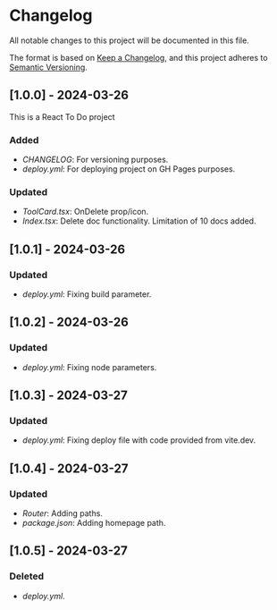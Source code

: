 # Changelog

All notable changes to this project will be documented in this file.

The format is based on [Keep a Changelog](https://keepachangelog.com), and this
project adheres to [Semantic Versioning](https://semver.org).

## [1.0.0] - 2024-03-26

This is a React To Do project

### Added
- *CHANGELOG*: For versioning purposes.
- *deploy.yml*: For deploying project on GH Pages purposes.

### Updated
- *ToolCard.tsx*: OnDelete prop/icon.
- *Index.tsx*: Delete doc functionality. Limitation of 10 docs added. 

## [1.0.1] - 2024-03-26

### Updated
- *deploy.yml*: Fixing build parameter.

## [1.0.2] - 2024-03-26

### Updated
- *deploy.yml*: Fixing node parameters.

## [1.0.3] - 2024-03-27

### Updated
- *deploy.yml*: Fixing deploy file with code provided from vite.dev.

## [1.0.4] - 2024-03-27

### Updated
- *Router*: Adding paths.
- *package.json*: Adding homepage path.

## [1.0.5] - 2024-03-27

### Deleted
- *deploy.yml*.